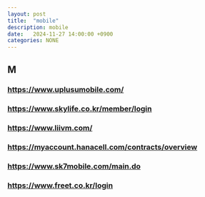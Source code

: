 ```yaml
---
layout: post
title:  "mobile"
description: mobile
date:   2024-11-27 14:00:00 +0900
categories: NONE
---
```

## M
### <https://www.uplusumobile.com/>
### <https://www.skylife.co.kr/member/login>
### <https://www.liivm.com/>
### <https://myaccount.hanacell.com/contracts/overview>
### <https://www.sk7mobile.com/main.do>
### <https://www.freet.co.kr/login>
